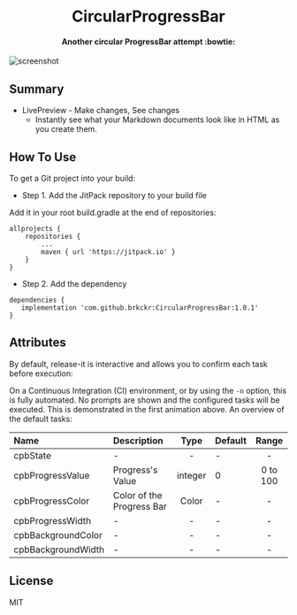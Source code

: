 <h1 align="center">
  <br>
  CircularProgressBar
</h1>

<h4 align="center">Another circular ProgressBar attempt :bowtie:</h4>

![screenshot](https://raw.githubusercontent.com/amitmerchant1990/electron-markdownify/master/img/markdownify.gif)

## Summary

* LivePreview - Make changes, See changes
  - Instantly see what your Markdown documents look like in HTML as you create them.

## How To Use

To get a Git project into your build:

* Step 1. Add the JitPack repository to your build file

Add it in your root build.gradle at the end of repositories:

	allprojects {
		repositories {
			...
			maven { url 'https://jitpack.io' }
		}
	}

* Step 2. Add the dependency

```
dependencies {
   implementation 'com.github.brkckr:CircularProgressBar:1.0.1'
}
```

## Attributes
By default, release-it is interactive and allows you to confirm each task before execution:

On a Continuous Integration (CI) environment, or by using the `-n` option, this is fully automated. No prompts are shown and the configured tasks will be executed. This is demonstrated in the first animation above. An overview of the default tasks:
  <attr name="cpbState" format="enum" >
            <enum name="clockwise" value="0"/>
            <enum name="counterClockwise" value="1"/>
        </attr>
        <attr name="cpbProgressValue" format="integer" />
        <attr name="cpbProgressColor" format="color" />
        <attr name="cpbProgressWidth" format="dimension" />
        <attr name="cpbBackgroundColor" format="color" />
        <attr name="cpbBackgroundWidth" format="dimension" />

Name | Description | Type | Default | Range
:--|:--|:-:|:--|:-:
cpbState | - | - | - | -
cpbProgressValue | Progress's Value | integer | 0 | 0 to 100
cpbProgressColor | Color of the Progress Bar | Color | - | -
cpbProgressWidth | - | - | - | -
cpbBackgroundColor | - | - | - | -
cpbBackgroundWidth | - | - | - | -

## License

MIT
